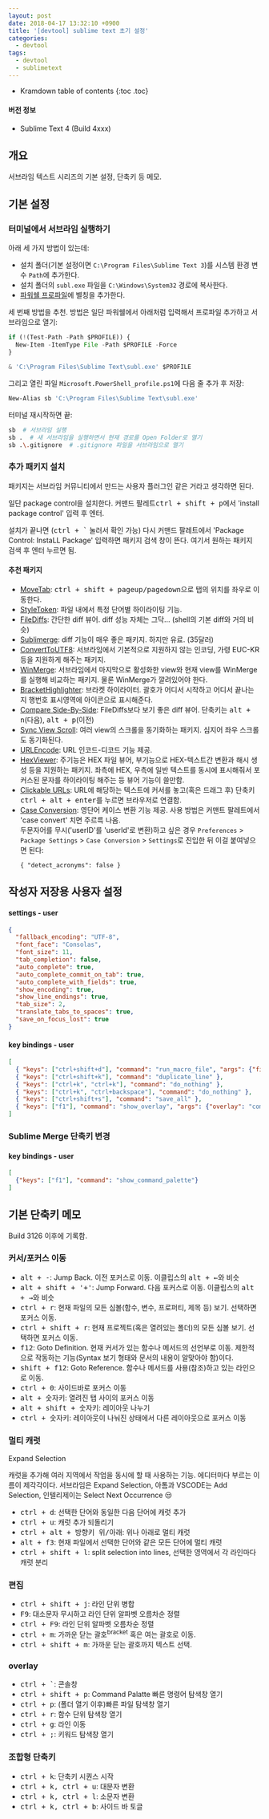 ```yaml
---
layout: post
date: 2018-04-17 13:32:10 +0900
title: '[devtool] sublime text 초기 설정'
categories:
  - devtool
tags:
  - devtool
  - sublimetext
---
```


* Kramdown table of contents
{:toc .toc}

#### 버전 정보

- Sublime Text 4 (Build 4xxx)

## 개요

서브라임 텍스트 시리즈의 기본 설정, 단축키 등 메모.

## 기본 설정

### 터미널에서 서브라임 실행하기

아래 세 가지 방법이 있는데:

- 설치 폴더(기본 설정이면 `C:\Program Files\Sublime Text 3`)를 시스템 환경 변수 `Path`에 추가한다.
- 설치 폴더의 `subl.exe` 파일을 `C:\Windows\System32` 경로에 복사한다.
- [파워쉘 프로파일](https://docs.microsoft.com/ko-kr/powershell/module/microsoft.powershell.core/about/about_profiles?view=powershell-7.2)에 별칭을 추가한다.

세 번째 방법을 추천. 방법은 일단 파워쉘에서 아래처럼 입력해서 프로파일 추가하고 서브라임으로 열기:

```js
if (!(Test-Path -Path $PROFILE)) {
  New-Item -ItemType File -Path $PROFILE -Force
}

& 'C:\Program Files\Sublime Text\subl.exe' $PROFILE
```

그리고 열린 파일 `Microsoft.PowerShell_profile.ps1`에 다음 줄 추가 후 저장:

```bash
New-Alias sb 'C:\Program Files\Sublime Text\subl.exe'
```

터미널 재시작하면 끝:

```bash
sb  # 서브라임 실행
sb .  # 새 서브라임을 실행하면서 현재 경로를 Open Folder로 열기
sb .\.gitignore  # .gitignore 파일을 서브라임으로 열기
```

### 추가 패키지 설치

패키지는 서브라임 커뮤니티에서 만드는 사용자 플러그인 같은 거라고 생각하면 된다.

일단 package control을 설치한다. 커맨드 팔레트<kbd>ctrl + shift + p</kbd>에서 'install package control' 입력 후 엔터.

설치가 끝나면 (<kbd>ctrl + \`</kbd> 눌러서 확인 가능) 다시 커맨드 팔레트에서 'Package Control: InstaLL Package' 입력하면 패키지 검색 창이 뜬다. 여기서 원하는 패키지 검색 후 엔터 누르면 됨.

#### 추천 패키지

- [MoveTab](https://packagecontrol.io/packages/MoveTab): <kbd>ctrl + shift + pageup/pagedown</kbd>으로 탭의 위치를 좌우로 이동한다.
- [StyleToken](https://packagecontrol.io/packages/StyleToken): 파일 내에서 특정 단어별 하이라이팅 기능.
- [File​Diffs](https://packagecontrol.io/packages/FileDiffs): 간단한 diff 뷰어. diff 성능 자체는 그닥... (shell의 기본 diff와 거의 비슷)
- [Sublimerge](http://www.sublimerge.com/): diff 기능이 매우 좋은 패키지. 하지만 유료. (35달러)
- [ConvertToUTF8](https://packagecontrol.io/packages/ConvertToUTF8): 서브라임에서 기본적으로 지원하지 않는 인코딩, 가령 EUC-KR 등을 지원하게 해주는 패키지.
- [WinMerge](https://packagecontrol.io/packages/WinMerge): 서브라임에서 마지막으로 활성화한 view와 현재 view를 WinMerge를 실행해 비교하는 패키지. 물론 WinMerge가 깔려있어야 한다.
- [BracketHighlighter](https://packagecontrol.io/packages/BracketHighlighter): 브라켓 하이라이터. 괄호가 어디서 시작하고 어디서 끝나는지 행번호 표시영역에 아이콘으로 표시해준다.
- [Compare Side-By-Side](https://packagecontrol.io/packages/Compare%20Side-By-Side): FileDiffs보다 보기 좋은 diff 뷰어. 단축키는 <kbd>alt + n</kbd>(다음), <kbd>alt + p</kbd>(이전)
- [Sync View Scroll](https://packagecontrol.io/packages/Sync%20View%20Scroll): 여러 view의 스크롤을 동기화하는 패키지. 심지어 좌우 스크롤도 동기화된다.
- [URLEncode](https://packagecontrol.io/packages/URLEncode): URL 인코드-디코드 기능 제공.
- [HexViewer](https://packagecontrol.io/packages/HexViewer): 주기능은 HEX 파일 뷰어, 부기능으로 HEX-텍스트간 변환과 해시 생성 등을 지원하는 패키지. 좌측에 HEX, 우측에 일반 텍스트를 동시에 표시해줘서 포커스된 문자를 하이라이팅 해주는 등 뷰어 기능이 쓸만함.
- [Clickable URLs](https://packagecontrol.io/packages/Clickable%20URLs): URL에 해당하는 텍스트에 커서를 놓고(혹은 드래그 후) 단축키 <kbd>ctrl + alt + enter</kbd>를 누르면 브라우저로 연결함.
- [Case Conversion](https://packagecontrol.io/packages/Case%20Conversion): 영단어 케이스 변환 기능 제공. 사용 방법은 커맨트 팔레트에서 'case convert' 치면 주르륵 나옴.  
  두문자어를 무시('userID'를 'userId'로 변환)하고 싶은 경우 `Preferences` > `Package Settings` > `Case Conversion` > `Settings`로 진입한 뒤 이걸 붙여넣으면 된다:
  ```
  { "detect_acronyms": false }
  ```

## 작성자 저장용 사용자 설정

#### settings - user

```json
{
  "fallback_encoding": "UTF-8",
  "font_face": "Consolas",
  "font_size": 11,
  "tab_completion": false,
  "auto_complete": true,
  "auto_complete_commit_on_tab": true,
  "auto_complete_with_fields": true,
  "show_encoding": true,
  "show_line_endings": true,
  "tab_size": 2,
  "translate_tabs_to_spaces": true,
  "save_on_focus_lost": true
}
```

#### key bindings - user

```json
[
  { "keys": ["ctrl+shift+d"], "command": "run_macro_file", "args": {"file": "res://Packages/Default/Delete Line.sublime-macro"} },
  { "keys": ["ctrl+shift+k"], "command": "duplicate_line" },
  { "keys": ["ctrl+k", "ctrl+k"], "command": "do_nothing" },
  { "keys": ["ctrl+k", "ctrl+backspace"], "command": "do_nothing" },
  { "keys": ["ctrl+shift+s"], "command": "save_all" },
  { "keys": ["f1"], "command": "show_overlay", "args": {"overlay": "command_palette"} }
]
```

### Sublime Merge 단축키 변경

#### key bindings - user

```json
[
  {"keys": ["f1"], "command": "show_command_palette"}
]
```

## 기본 단축키 메모

Build 3126 이후에 기록함.

### 커서/포커스 이동

- <kbd>alt + -</kbd>: Jump Back. 이전 포커스로 이동. 이클립스의 <kbd>alt + ←</kbd>와 비슷
- <kbd>alt + shift +  '+'</kbd>: Jump Forward. 다음 포커스로 이동. 이클립스의 <kbd>alt + →</kbd>와 비슷
- <kbd>ctrl + r</kbd>: 현재 파일의 모든 심볼(함수, 변수, 프로퍼티, 제목 등) 보기. 선택하면 포커스 이동.
- <kbd>ctrl + shift + r</kbd>: 현재 프로젝트(혹은 열려있는 폴더)의 모든 심볼 보기. 선택하면 포커스 이동.
- <kbd>f12</kbd>: Goto Definition. 현재 커서가 있는 함수나 메서드의 선언부로 이동. 제한적으로 작동하는 기능(Syntax 보기 형태와 문서의 내용이 알맞아야 함)이다.
- <kbd>shift + f12</kbd>: Goto Reference. 함수나 메서드를 사용(참조)하고 있는 라인으로 이동.
- <kbd>ctrl + 0</kbd>: 사이드바로 포커스 이동
- <kbd>alt + 숫자키</kbd>: 열려진 탭 사이의 포커스 이동
- <kbd>alt + shift + 숫자키</kbd>: 레이아웃 나누기
- <kbd>ctrl + 숫자키</kbd>: 레이아웃이 나눠진 상태에서 다른 레이아웃으로 포커스 이동

### 멀티 캐럿

Expand Selection

캐럿을 추가해 여러 지역에서 작업을 동시에 할 때 사용하는 기능. 에디터마다 부르는 이름이 제각각이다. 서브라임은 Expand Selection, 아톰과 VSCODE는 Add Selection, 인텔리제이는 Select Next Occurrence 😒

- <kbd>ctrl + d</kbd>: 선택한 단어와 동일한 다음 단어에 캐럿 추가
- <kbd>ctrl + u</kbd>: 캐럿 추가 되돌리기
- <kbd>ctrl + alt + 방향키 위/아래</kbd>: 위나 아래로 멀티 캐럿
- <kbd>alt + f3</kbd>: 현재 파일에서 선택한 단어와 같은 모든 단어에 멀티 캐럿
- <kbd>ctrl + shift + l</kbd>: split selection into lines, 선택한 영역에서 각 라인마다 캐럿 분리

### 편집

- <kbd>ctrl + shift + j</kbd>: 라인 단위 병합
- <kbd>F9</kbd>: 대소문자 무시하고 라인 단위 알파벳 오름차순 정렬
- <kbd>ctrl + F9</kbd>: 라인 단위 알파벳 오름차순 정렬
- <kbd>ctrl + m</kbd>: 가까운 닫는 괄호<sup>bracket</sup> 혹은 여는 괄호로 이동.
- <kbd>ctrl + shift + m</kbd>: 가까운 닫는 괄호까지 텍스트 선택.

### overlay

- <kbd>ctrl + \`</kbd>: 콘솔창
- <kbd>ctrl + shift + p</kbd>: Command Palatte 빠른 명령어 탐색창 열기
- <kbd>ctrl + p</kbd>: (폴더 열기 이후)빠른 파일 탐색창 열기
- <kbd>ctrl + r</kbd>: 함수 단위 탐색창 열기
- <kbd>ctrl + g</kbd>: 라인 이동
- <kbd>ctrl + ;</kbd>: 키워드 탐색창 열기

### 조합형 단축키

- <kbd>ctrl + k</kbd>: 단축키 시퀀스 시작
- <kbd>ctrl + k, ctrl + u</kbd>: 대문자 변환
- <kbd>ctrl + k, ctrl + l</kbd>: 소문자 변환
- <kbd>ctrl + k, ctrl + b</kbd>: 사이드 바 토글
